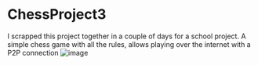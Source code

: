 # ChessProject3
I scrapped this project together in a couple of days for a school project. 
A simple chess game with all the rules, allows playing over the internet with a P2P connection
![image](https://user-images.githubusercontent.com/87306357/171415738-7c0c3e66-4408-4b75-9b39-a338b2295d35.png)
